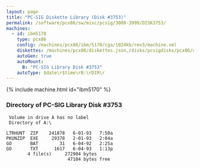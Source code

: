 ```yaml
---
layout: page
title: "PC-SIG Diskette Library (Disk #3753)"
permalink: /software/pcx86/sw/misc/pcsig/3000-3999/DISK3753/
machines:
  - id: ibm5170
    type: pcx86
    config: /machines/pcx86/ibm/5170/cga/1024kb/rev3/machine.xml
    diskettes: /machines/pcx86/diskettes.json,/disks/pcsigdisks/pcx86/diskettes.json
    autoGen: true
    autoMount:
      B: "PC-SIG Library Disk #3753"
    autoType: $date\r$time\rB:\rDIR\r
---
```


{% include machine.html id="ibm5170" %}

### Directory of PC-SIG Library Disk #3753

     Volume in drive A has no label
     Directory of A:\

    LTRHUNT  ZIP    241878   6-01-93   7:50a
    PKUNZIP  EXE     29378   2-01-93   2:04a
    GO       BAT        31   6-04-92   2:25a
    GO       TXT      1617   6-04-93   1:13p
            4 file(s)     272904 bytes
                           47104 bytes free
